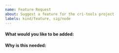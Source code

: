 ```yaml
---
name: Feature Request
about: Suggest a feature for the cri-tools project
labels: kind/feature, sig/node
---
```


<!-- Please only use this template for submitting feature requests -->

#### What would you like to be added:

#### Why is this needed:
